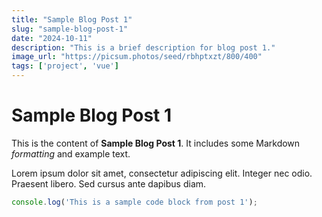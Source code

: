 ```yaml
---
title: "Sample Blog Post 1"
slug: "sample-blog-post-1"
date: "2024-10-11"
description: "This is a brief description for blog post 1."
image_url: "https://picsum.photos/seed/rbhptxzt/800/400"
tags: ['project', 'vue']
---
```


# Sample Blog Post 1

This is the content of **Sample Blog Post 1**. It includes some Markdown _formatting_ and example text.

Lorem ipsum dolor sit amet, consectetur adipiscing elit. Integer nec odio. Praesent libero. Sed cursus ante dapibus diam.

```js
console.log('This is a sample code block from post 1');
```
